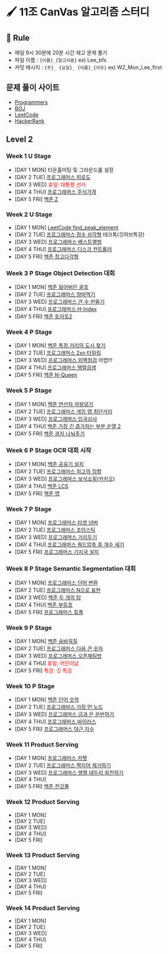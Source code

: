 # 🖌️ 11조 CanVas 알고리즘 스터디 

## 📏 Rule
- 매일 9시 30분에 20분 시간 재고 문제 풀기  
- 파일 이름 : `{이름}_{알고리즘}` ex) Lee_bfs
- 커밋 메시지 : `{주}_ {요일}_ {이름}_{이유}` ex) W2_Mon_Lee_first

## 문제 풀이 사이트
- [Programmers](https://programmers.co.kr/learn/challenges)
- [BOJ](https://www.acmicpc.net/)
- [LeetCode](https://leetcode.com/)
- [HackerRank](https://www.hackerrank.com/dashboard)


## Level 2 

### Week 1 U Stage

- [DAY 1 MON] 타운홀미팅 및 그라운드룰 설정 
- [DAY 2 TUE] [프로그래머스 피로도](https://github.com/HeoSeokYong/BoostCampAlgorithmStudy_LEVEL2_CV11/tree/main/week1/Tue)
- [DAY 3 WED] <span style="color:red">휴일: 대통령 선거</span>
- [DAY 4 THU] [프로그래머스 주식가격](https://github.com/HeoSeokYong/BoostCampAlgorithmStudy_LEVEL2_CV11/tree/main/week1/Thu)
- [DAY 5 FRI] [백준 Z](https://github.com/HeoSeokYong/BoostCampAlgorithmStudy_LEVEL2_CV11/tree/main/week1/Fri)

### Week 2 U Stage

- [DAY 1 MON] [LeetCode find_peak_element](https://github.com/HeoSeokYong/BoostCampAlgorithmStudy_LEVEL2_CV11/tree/main/week2/Mon)
- [DAY 2 TUE] [프로그래머스 정수 삼각형](https://github.com/HeoSeokYong/BoostCampAlgorithmStudy_LEVEL2_CV11/tree/main/week2/Tue) 테크톡(깃허브특강)
- [DAY 3 WED] [프로그래머스 베스트앨범](https://github.com/HeoSeokYong/BoostCampAlgorithmStudy_LEVEL2_CV11/tree/main/week2/Wed)
- [DAY 4 THU] [프로그래머스 디스크 컨트롤러](https://github.com/seohl16/BoostCampAlgorithmStudy_LEVEL2_CV11/tree/main/week2/Thu)
- [DAY 5 FRI] [백준 창고다각형](https://github.com/HeoSeokYong/BoostCampAlgorithmStudy_LEVEL2_CV11/tree/main/week2/Fri)

### Week 3 P Stage Object Detection 대회 

- [DAY 1 MON] [백준 잃어버린 괄호](https://github.com/HeoSeokYong/BoostCampAlgorithmStudy_LEVEL2_CV11/tree/main/week3/Mon)
- [DAY 2 TUE] [프로그래머스 땅따먹기](https://github.com/HeoSeokYong/BoostCampAlgorithmStudy_LEVEL2_CV11/tree/main/week3/Tue)
- [DAY 3 WED] [프로그래머스 큰 수 만들기](https://github.com/HeoSeokYong/BoostCampAlgorithmStudy_LEVEL2_CV11/tree/main/week3/Wed)
- [DAY 4 THU] [프로그래머스 H-Index](https://github.com/HeoSeokYong/BoostCampAlgorithmStudy_LEVEL2_CV11/tree/main/week3/Thu)
- [DAY 5 FRI] [백준 토마토2](https://github.com/HeoSeokYong/BoostCampAlgorithmStudy_LEVEL2_CV11/tree/main/week3/Fri)

### Week 4 P Stage 

- [DAY 1 MON] [백준 특정 거리의 도시 찾기](https://github.com/HeoSeokYong/BoostCampAlgorithmStudy_LEVEL2_CV11/tree/main/week4/Mon)
- [DAY 2 TUE] [프로그래머스 2xn 타일링](https://github.com/HeoSeokYong/BoostCampAlgorithmStudy_LEVEL2_CV11/tree/main/week4/Tue)
- [DAY 3 WED] [프로그래머스 외벽점검](https://github.com/HeoSeokYong/BoostCampAlgorithmStudy_LEVEL2_CV11/tree/main/week4/Wed) 어렵!!!
- [DAY 4 THU] [프로그래머스 행렬곱셈](https://github.com/HeoSeokYong/BoostCampAlgorithmStudy_LEVEL2_CV11/tree/main/week4/Thu)
- [DAY 5 FRI] [백준 N-Queen](https://github.com/HeoSeokYong/BoostCampAlgorithmStudy_LEVEL2_CV11/tree/main/week4/Fri)

### Week 5 P Stage 

- [DAY 1 MON] [백준 연산자 끼워넣기](https://github.com/HeoSeokYong/BoostCampAlgorithmStudy_LEVEL2_CV11/tree/main/week5/Mon)
- [DAY 2 TUE] [프로그래머스 게임 맵 최단거리](https://github.com/HeoSeokYong/BoostCampAlgorithmStudy_LEVEL2_CV11/tree/main/week5/Tue)
- [DAY 3 WED] [프로그래머스 입국심사](https://github.com/HeoSeokYong/BoostCampAlgorithmStudy_LEVEL2_CV11/tree/main/week5/Wed)
- [DAY 4 THU] [백준 가장 긴 증가하는 부분 순열 2](https://github.com/HeoSeokYong/BoostCampAlgorithmStudy_LEVEL2_CV11/tree/main/week5/Thu)
- [DAY 5 FRI] [백준 과자 나눠주기](https://github.com/HeoSeokYong/BoostCampAlgorithmStudy_LEVEL2_CV11/tree/main/week5/Fri)

### Week 6 P Stage OCR 대회 시작 

- [DAY 1 MON] [백준 공유기 설치](https://github.com/HeoSeokYong/BoostCampAlgorithmStudy_LEVEL2_CV11/tree/main/week6/Mon)
- [DAY 2 TUE] [프로그래머스 최고의 집합](https://github.com/HeoSeokYong/BoostCampAlgorithmStudy_LEVEL2_CV11/tree/main/week6/Tue)
- [DAY 3 WED] [프로그래머스 보석쇼핑(카카오)](https://github.com/HeoSeokYong/BoostCampAlgorithmStudy_LEVEL2_CV11/tree/main/week6/Wed)
- [DAY 4 THU] [백준 LCS](https://github.com/HeoSeokYong/BoostCampAlgorithmStudy_LEVEL2_CV11/tree/main/week6/Thu)
- [DAY 5 FRI] [백준 앱](https://github.com/HeoSeokYong/BoostCampAlgorithmStudy_LEVEL2_CV11/tree/main/week6/Fri)

### Week 7 P Stage 

- [DAY 1 MON] [프로그래머스 타겟 넘버](https://github.com/HeoSeokYong/BoostCampAlgorithmStudy_LEVEL2_CV11/tree/main/week7/Mon)
- [DAY 2 TUE] [프로그래머스 조이스틱](https://github.com/HeoSeokYong/BoostCampAlgorithmStudy_LEVEL2_CV11/tree/main/week7/Tue)
- [DAY 3 WED] [프로그래머스 거리두기](https://github.com/HeoSeokYong/BoostCampAlgorithmStudy_LEVEL2_CV11/tree/main/week7/Wed)
- [DAY 4 THU] [프로그래머스 쿼드압축 후 개수 세기](https://github.com/HeoSeokYong/BoostCampAlgorithmStudy_LEVEL2_CV11/tree/main/week7/Thu)
- [DAY 5 FRI] [프로그래머스 기지국 설치](https://github.com/HeoSeokYong/BoostCampAlgorithmStudy_LEVEL2_CV11/tree/main/week7/Fri)

### Week 8 P Stage Semantic Segmentation 대회

- [DAY 1 MON] [프로그래머스 단어 변환](https://github.com/HeoSeokYong/BoostCampAlgorithmStudy_LEVEL2_CV11/tree/main/week8/Mon)
- [DAY 2 TUE] [프로그래머스 N으로 표현](https://github.com/HeoSeokYong/BoostCampAlgorithmStudy_LEVEL2_CV11/tree/main/week8/Tue)
- [DAY 3 WED] [백준 두 개의 탑](https://github.com/HeoSeokYong/BoostCampAlgorithmStudy_LEVEL2_CV11/tree/main/week8/Wed)
- [DAY 4 THU] [백준 부등호](https://github.com/HeoSeokYong/BoostCampAlgorithmStudy_LEVEL2_CV11/tree/main/week8/Thu)
- [DAY 5 FRI] [프로그래머스 튜플](https://github.com/HeoSeokYong/BoostCampAlgorithmStudy_LEVEL2_CV11/tree/main/week8/Fri)

### Week 9 P Stage 

- [DAY 1 MON] [백준 숨바꼭질](https://github.com/HeoSeokYong/BoostCampAlgorithmStudy_LEVEL2_CV11/tree/main/week9/Mon)
- [DAY 2 TUE] [프로그래머스 다음 큰 숫자](https://github.com/HeoSeokYong/BoostCampAlgorithmStudy_LEVEL2_CV11/tree/main/week9/Tue)
- [DAY 3 WED] [프로그래머스 오픈채팅방](https://github.com/HeoSeokYong/BoostCampAlgorithmStudy_LEVEL2_CV11/tree/main/week9/Wed)
- [DAY 4 THU] <span style="color:red">휴일: 어린이날</span>
- [DAY 5 FRI] <span style="color:red">특강: 깃 특강</span>

### Week 10 P Stage 

- [DAY 1 MON] [백준 단어 숫학](https://github.com/HeoSeokYong/BoostCampAlgorithmStudy_LEVEL2_CV11/tree/main/week10/Mon)
- [DAY 2 TUE] [프로그래머스 가장 먼 노드](https://github.com/HeoSeokYong/BoostCampAlgorithmStudy_LEVEL2_CV11/tree/main/week10/Tue)
- [DAY 3 WED] [프로그래머스 금과 은 운반하기](https://github.com/HeoSeokYong/BoostCampAlgorithmStudy_LEVEL2_CV11/tree/main/week10/Wed)
- [DAY 4 THU] [프로그래머스 바이러스](https://github.com/HeoSeokYong/BoostCampAlgorithmStudy_LEVEL2_CV11/tree/main/week10/Thu)
- [DAY 5 FRI] [프로그래머스 야근 지수](https://github.com/HeoSeokYong/BoostCampAlgorithmStudy_LEVEL2_CV11/tree/main/week10/Fri)

### Week 11 Product Serving

- [DAY 1 MON] [프로그래머스 카펫](https://github.com/HeoSeokYong/BoostCampAlgorithmStudy_LEVEL2_CV11/tree/main/week11/Mon)
- [DAY 2 TUE] [프로그래머스 짝지어 제거하기](https://github.com/HeoSeokYong/BoostCampAlgorithmStudy_LEVEL2_CV11/tree/main/week11/Tue)
- [DAY 3 WED] [프로그래머스 행렬 테두리 회전하기](https://github.com/HeoSeokYong/BoostCampAlgorithmStudy_LEVEL2_CV11/tree/main/week11/Wed)
- [DAY 4 THU] 
- [DAY 5 FRI] [백준 전깃줄](https://www.acmicpc.net/problem/2565)

### Week 12 Product Serving

- [DAY 1 MON]  
- [DAY 2 TUE] 
- [DAY 3 WED] 
- [DAY 4 THU] 
- [DAY 5 FRI] 

### Week 13 Product Serving

- [DAY 1 MON]  
- [DAY 2 TUE] 
- [DAY 3 WED] 
- [DAY 4 THU] 
- [DAY 5 FRI] 


### Week 14 Product Serving

- [DAY 1 MON]  
- [DAY 2 TUE] 
- [DAY 3 WED] 
- [DAY 4 THU] 
- [DAY 5 FRI] 

